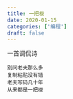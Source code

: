 ```yaml
---
title: 一把梭
date: 2020-01-15
categories: ['编程']
draft: false
---
```


一首调侃诗


```
别问老夫那么多
复制粘贴没有错
老夫写码几十年
从来都是一把梭
```
